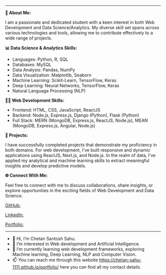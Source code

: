
---

**🚀 About Me:**

I am a passionate and dedicated student with a keen interest in both Web Development and Data Science/Analytics. My diverse skill set spans across various technologies and tools, allowing me to contribute effectively to a wide range of projects.

**📊 Data Science & Analytics Skills:**

- Languages: Python, R, SQL
- Databases: MySQL
- Data Analysis: Pandas, NumPy
- Data Visualization: Matplotlib, Seaborn
- Machine Learning: Scikit-Learn, TensorFlow, Keras
- Deep Learning: Neural Networks, TensorFlow, Keras
- Natural Language Processing (NLP)

  
**👩‍💻 Web Development Skills:**

- Frontend: HTML, CSS, JavaScript, ReactJS
- Backend: Node.js, Express.js, Django (Python), Flask (Python)
- Full Stack: MERN (MongoDB, Express.js, ReactJS, Node.js), MEAN (MongoDB, Express.js, Angular, Node.js)


**💼 Projects:**

I have successfully completed projects that demonstrate my proficiency in both domains. For web development, I've built responsive and dynamic applications using ReactJS, Next.js, and Node.js. In the realm of data, I've applied my analytical and machine learning skills to extract meaningful insights and develop predictive models.

**🌐 Connect With Me:**

Feel free to connect with me to discuss collaborations, share insights, or explore opportunities in the exciting fields of Web Development and Data Science.

[GitHub:](https://github.com/chetan-sahu-1111)

[LinkedIn:](https://www.linkedin.com/in/chetan-sahu-5b1b5b205/)

[Portfolio:](https://chetan-sahu-1111.github.io/portfolio/)


---


- 👋 Hi, I’m Chetan Santosh Sahu.
- 👀 I’m interested in Web development and Artificial Intelligence.
- 🌱 I’m currently learning web development frameworks, exploring Machine learning, Deep Learning, NLP and Computer Vision.
- 📫 You can reach me through this website https://chetan-sahu-1111.github.io/portfolio/ here you can find all my contact details.
<!---
chetan-sahu-1111/chetan-sahu-1111 is a ✨ special ✨ repository because its `README.md` (this file) appears on your GitHub profile.
You can click the Preview link to take a look at your changes.
--->

